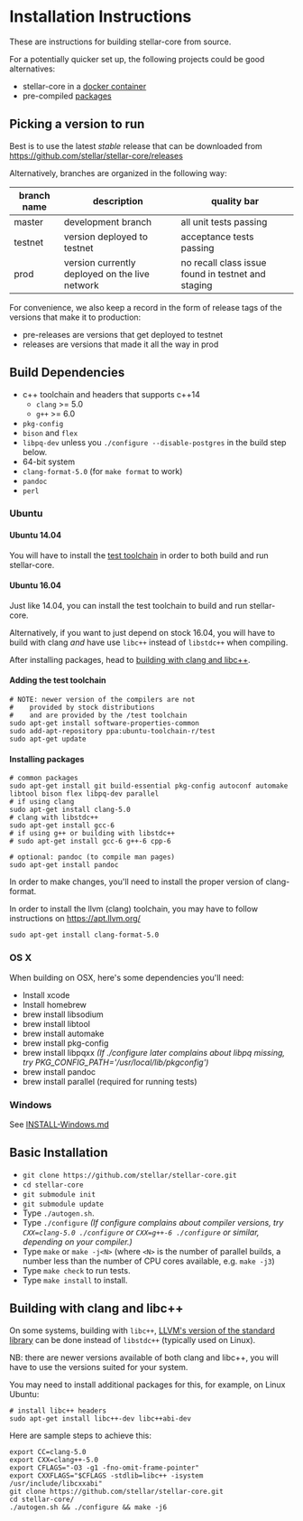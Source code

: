Installation Instructions
==================
These are instructions for building stellar-core from source.

For a potentially quicker set up, the following projects could be good alternatives:

* stellar-core in a [docker container](https://github.com/stellar/docker-stellar-core-horizon)
* pre-compiled [packages](https://github.com/stellar/packages)

## Picking a version to run

Best is to use the latest *stable* release that can be downloaded from https://github.com/stellar/stellar-core/releases


Alternatively, branches are organized in the following way:

| branch name | description | quality bar |
| ----------- | ----------- | ----------- |
| master      | development branch | all unit tests passing |
| testnet     | version deployed to testnet | acceptance tests passing |
| prod        | version currently deployed on the live network | no recall class issue found in testnet and staging |

For convenience, we also keep a record in the form of release tags of the
 versions that make it to production:
 * pre-releases are versions that get deployed to testnet
 * releases are versions that made it all the way in prod

## Build Dependencies

- c++ toolchain and headers that supports c++14
    - `clang` >= 5.0
    - `g++` >= 6.0
- `pkg-config`
- `bison` and `flex`
- `libpq-dev` unless you `./configure --disable-postgres` in the build step below.
- 64-bit system
- `clang-format-5.0` (for `make format` to work)
- `pandoc`
- `perl`

### Ubuntu

#### Ubuntu 14.04
You will have to install the [test toolchain](#adding-the-test-toolchain) in order to both build and run stellar-core.

#### Ubuntu 16.04
Just like 14.04, you can install the test toolchain to build and run stellar-core.

Alternatively, if you want to just depend on stock 16.04, you will have to build with clang *and* have use `libc++` instead of `libstdc++` when compiling.

After installing packages, head to [building with clang and libc++](#building-with-clang-and-libc).


#### Adding the test toolchain
    # NOTE: newer version of the compilers are not
    #    provided by stock distributions
    #    and are provided by the /test toolchain
    sudo apt-get install software-properties-common
    sudo add-apt-repository ppa:ubuntu-toolchain-r/test
    sudo apt-get update

#### Installing packages
    # common packages
    sudo apt-get install git build-essential pkg-config autoconf automake libtool bison flex libpq-dev parallel
    # if using clang
    sudo apt-get install clang-5.0
    # clang with libstdc++
    sudo apt-get install gcc-6
    # if using g++ or building with libstdc++
    # sudo apt-get install gcc-6 g++-6 cpp-6

    # optional: pandoc (to compile man pages)
    sudo apt-get install pandoc

In order to make changes, you'll need to install the proper version of clang-format.

In order to install the llvm (clang) toolchain, you may have to follow instructions on https://apt.llvm.org/

    sudo apt-get install clang-format-5.0


### OS X
When building on OSX, here's some dependencies you'll need:
- Install xcode
- Install homebrew
- brew install libsodium
- brew install libtool
- brew install automake
- brew install pkg-config
- brew install libpqxx *(If ./configure later complains about libpq missing, try PKG_CONFIG_PATH='/usr/local/lib/pkgconfig')*
- brew install pandoc
- brew install parallel (required for running tests)

### Windows
See [INSTALL-Windows.md](INSTALL-Windows.md)

## Basic Installation

- `git clone https://github.com/stellar/stellar-core.git`
- `cd stellar-core`
- `git submodule init`
- `git submodule update`
- Type `./autogen.sh`.
- Type `./configure`   *(If configure complains about compiler versions, try `CXX=clang-5.0 ./configure` or `CXX=g++-6 ./configure` or similar, depending on your compiler.)*
- Type `make` or `make -j<N>` (where `<N>` is the number of parallel builds, a number less than the number of CPU cores available, e.g. `make -j3`)
- Type `make check` to run tests.
- Type `make install` to install.

## Building with clang and libc++

On some systems, building with `libc++`, [LLVM's version of the standard library](https://libcxx.llvm.org/) can be done instead of `libstdc++` (typically used on Linux).

NB: there are newer versions available of both clang and libc++, you will have to use the versions suited for your system.

You may need to install additional packages for this, for example, on Linux Ubuntu:

    # install libc++ headers
    sudo apt-get install libc++-dev libc++abi-dev

Here are sample steps to achieve this:

    export CC=clang-5.0
    export CXX=clang++-5.0
    export CFLAGS="-O3 -g1 -fno-omit-frame-pointer"
    export CXXFLAGS="$CFLAGS -stdlib=libc++ -isystem /usr/include/libcxxabi"
    git clone https://github.com/stellar/stellar-core.git
    cd stellar-core/
    ./autogen.sh && ./configure && make -j6
